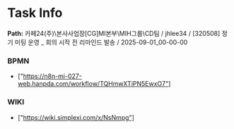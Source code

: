 # Task Info

**Path:** 카페24(주)\본사사업장\[CG]MI본부\MIH그룹\CD팀 / jhlee34 / [320508] 정기 미팅 운영 _ 회의 시작 전 리마인드 발송 / 2025-09-01_00-00-00

### BPMN
- ["https://n8n-mi-027-web.hanpda.com/workflow/TQHmwXTiPN5EwxO7"]

### WIKI
- ["https://wiki.simplexi.com/x/NsNmpg"]


